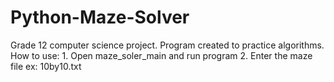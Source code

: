 # Python-Maze-Solver
Grade 12 computer science project. Program created to practice algorithms.
How to use: 1. Open maze_soler_main and run program
            2. Enter the maze file ex: 10by10.txt
